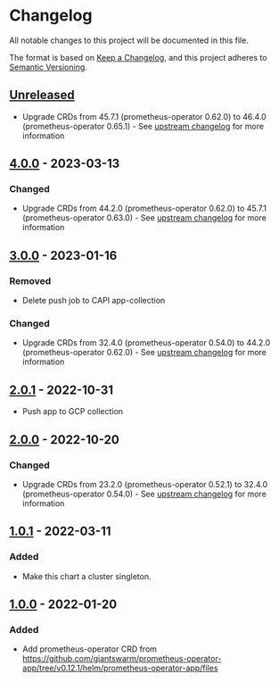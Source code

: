 # Changelog

All notable changes to this project will be documented in this file.

The format is based on [Keep a Changelog](https://keepachangelog.com/en/1.0.0/),
and this project adheres to [Semantic Versioning](https://semver.org/spec/v2.0.0.html).

## [Unreleased]

- Upgrade CRDs from 45.7.1 (prometheus-operator 0.62.0) to 46.4.0 (prometheus-operator 0.65.1) - See [upstream changelog](https://github.com/prometheus-operator/prometheus-operator/blob/main/CHANGELOG.md#0651--2022-05-05) for more information

## [4.0.0] - 2023-03-13

### Changed

- Upgrade CRDs from 44.2.0 (prometheus-operator 0.62.0) to 45.7.1 (prometheus-operator 0.63.0) - See [upstream changelog](https://github.com/prometheus-operator/prometheus-operator/blob/main/CHANGELOG.md#0630--2023-02-08) for more information

## [3.0.0] - 2023-01-16

### Removed

- Delete push job to CAPI app-collection

### Changed

- Upgrade CRDs from 32.4.0 (prometheus-operator 0.54.0) to 44.2.0 (prometheus-operator 0.62.0) - See [upstream changelog](https://github.com/prometheus-operator/prometheus-operator/blob/main/CHANGELOG.md#0620--2023-01-04) for more information

## [2.0.1] - 2022-10-31

- Push app to GCP collection

## [2.0.0] - 2022-10-20

### Changed

- Upgrade CRDs from 23.2.0 (prometheus-operator 0.52.1) to 32.4.0 (prometheus-operator 0.54.0) - See [upstream changelog](https://github.com/prometheus-operator/prometheus-operator/blob/main/CHANGELOG.md#0540--2022-01-26) for more information

## [1.0.1] - 2022-03-11

### Added

- Make this chart a cluster singleton.

## [1.0.0] - 2022-01-20

### Added

- Add prometheus-operator CRD from https://github.com/giantswarm/prometheus-operator-app/tree/v0.12.1/helm/prometheus-operator-app/files

[Unreleased]: https://github.com/giantswarm/prometheus-operator-crd/compare/v4.0.0...HEAD
[4.0.0]: https://github.com/giantswarm/prometheus-operator-crd/compare/v3.0.0...v4.0.0
[3.0.0]: https://github.com/giantswarm/prometheus-operator-crd/compare/v2.0.1...v3.0.0
[2.0.1]: https://github.com/giantswarm/prometheus-operator-crd/compare/v2.0.0...v2.0.1
[2.0.0]: https://github.com/giantswarm/prometheus-operator-crd/compare/v1.0.1...v2.0.0
[1.0.1]: https://github.com/giantswarm/prometheus-operator-crd/compare/v1.0.0...v1.0.1
[1.0.0]: https://github.com/giantswarm/prometheus-operator-crd/releases/tag/v1.0.0
